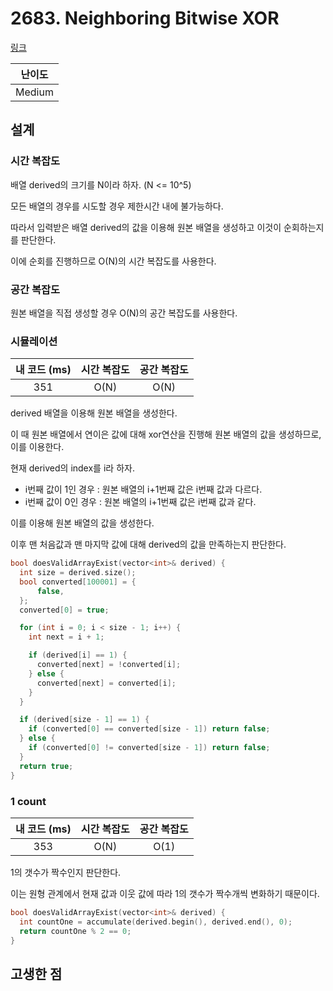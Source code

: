 # 2683. Neighboring Bitwise XOR

[링크](https://leetcode.com/problems/neighboring-bitwise-xor/description/)

| 난이도 |
| :----: |
| Medium |

## 설계

### 시간 복잡도

배열 derived의 크기를 N이라 하자. (N <= 10^5)

모든 배열의 경우를 시도할 경우 제한시간 내에 불가능하다.

따라서 입력받은 배열 derived의 값을 이용해 원본 배열을 생성하고 이것이 순회하는지를 판단한다.

이에 순회를 진행하므로 O(N)의 시간 복잡도를 사용한다.

### 공간 복잡도

원본 배열을 직접 생성할 경우 O(N)의 공간 복잡도를 사용한다.

### 시뮬레이션

| 내 코드 (ms) | 시간 복잡도 | 공간 복잡도 |
| :----------: | :---------: | :---------: |
|     351      |    O(N)     |    O(N)     |

derived 배열을 이용해 원본 배열을 생성한다.

이 때 원본 배열에서 연이은 값에 대해 xor연산을 진행해 원본 배열의 값을 생성하므로, 이를 이용한다.

현재 derived의 index를 i라 하자.

- i번째 값이 1인 경우 : 원본 배열의 i+1번째 값은 i번째 값과 다르다.
- i번째 값이 0인 경우 : 원본 배열의 i+1번째 값은 i번째 값과 같다.

이를 이용해 원본 배열의 값을 생성한다.

이후 맨 처음값과 맨 마지막 값에 대해 derived의 값을 만족하는지 판단한다.

```cpp
bool doesValidArrayExist(vector<int>& derived) {
  int size = derived.size();
  bool converted[100001] = {
      false,
  };
  converted[0] = true;

  for (int i = 0; i < size - 1; i++) {
    int next = i + 1;

    if (derived[i] == 1) {
      converted[next] = !converted[i];
    } else {
      converted[next] = converted[i];
    }
  }

  if (derived[size - 1] == 1) {
    if (converted[0] == converted[size - 1]) return false;
  } else {
    if (converted[0] != converted[size - 1]) return false;
  }
  return true;
}
```

### 1 count

| 내 코드 (ms) | 시간 복잡도 | 공간 복잡도 |
| :----------: | :---------: | :---------: |
|     353      |    O(N)     |    O(1)     |

1의 갯수가 짝수인지 판단한다.

이는 원형 관계에서 현재 값과 이웃 값에 따라 1의 갯수가 짝수개씩 변화하기 때문이다.

```cpp
bool doesValidArrayExist(vector<int>& derived) {
  int countOne = accumulate(derived.begin(), derived.end(), 0);
  return countOne % 2 == 0;
}
```

## 고생한 점
